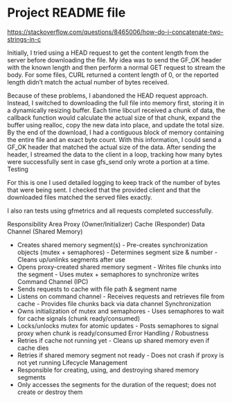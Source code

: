 # Project README file

https://stackoverflow.com/questions/8465006/how-do-i-concatenate-two-strings-in-c

Initially, I tried using a HEAD request to get the content length from the server before downloading the file. My idea was to send the GF_OK header with the known length and then perform a normal GET request to stream the body. For some files, CURL returned a content length of 0, or the reported length didn’t match the actual number of bytes received.

Because of these problems, I abandoned the HEAD request approach. Instead, I switched to downloading the full file into memory first, storing it in a dynamically resizing buffer. Each time libcurl received a chunk of data, the callback function would calculate the actual size of that chunk, expand the buffer using realloc, copy the new data into place, and update the total size. By the end of the download, I had a contiguous block of memory containing the entire file and an exact byte count. With this information, I could send a GF_OK header that matched the actual size of the data. After sending the header, I streamed the data to the client in a loop, tracking how many bytes were successfully sent in case gfs_send only wrote a portion at a time. 
Testing

For this is one I used detailed logging to keep track of the number of bytes that were being sent. I checked that the provided client and that the downloaded files matched the served files exactly.  

I also ran tests using gfmetrics and all requests completed successfully.

Responsibility Area
Proxy (Owner/Initializer)
Cache (Responder)
Data Channel (Shared Memory)
- Creates shared memory segment(s)  - Pre-creates synchronization objects (mutex + semaphores)  - Determines segment size & number  - Cleans up/unlinks segments after use
- Opens proxy-created shared memory segment  - Writes file chunks into the segment  - Uses mutex + semaphores to synchronize writes
Command Channel (IPC)
- Sends requests to cache with file path & segment name
- Listens on command channel  - Receives requests and retrieves file from cache  - Provides file chunks back via data channel
Synchronization
- Owns initialization of mutex and semaphores  - Uses semaphores to wait for cache signals (chunk ready/consumed)
- Locks/unlocks mutex for atomic updates  - Posts semaphores to signal proxy when chunk is ready/consumed
Error Handling / Robustness
- Retries if cache not running yet  - Cleans up shared memory even if cache dies
- Retries if shared memory segment not ready  - Does not crash if proxy is not yet running
Lifecycle Management
- Responsible for creating, using, and destroying shared memory segments
- Only accesses the segments for the duration of the request; does not create or destroy them
